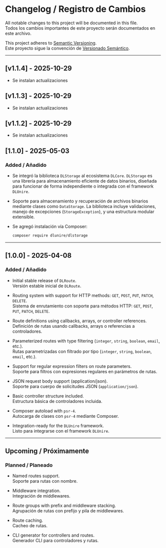 # Changelog / Registro de Cambios

All notable changes to this project will be documented in this file.  
Todos los cambios importantes de este proyecto serán documentados en este archivo.

This project adheres to [Semantic Versioning](https://semver.org/).  
Este proyecto sigue la convención de [Versionado Semántico](https://semver.org/lang/es/).

---

## [v1.1.4] - 2025-10-29

- Se instalan actualizaciones

## [v1.1.3] - 2025-10-29

- Se instalan actualizaciones

## [v1.1.2] - 2025-10-29

- Se instalan actualizaciones

## [1.1.0] - 2025-05-03

### Added / Añadido

* Se integró la biblioteca `DLStorage` al ecosistema `DLCore`.
  `DLStorage` es una librería para almacenamiento eficiente de datos binarios, diseñada para funcionar de forma independiente o integrada con el framework `DLUnire`.

* Soporte para almacenamiento y recuperación de archivos binarios mediante clases como `DataStorage`.
  La biblioteca incluye validaciones, manejo de excepciones (`StorageException`), y una estructura modular extensible.

* Se agregó instalación vía Composer:

  ```bash
  composer require dlunire/dlstorage  
  ```

---

## [1.0.0] - 2025-04-08

### Added / Añadido

- Initial stable release of `DLRoute`.  
  Versión estable inicial de `DLRoute`.

- Routing system with support for HTTP methods: `GET`, `POST`, `PUT`, `PATCH`, `DELETE`.  
  Sistema de enrutamiento con soporte para métodos HTTP: `GET`, `POST`, `PUT`, `PATCH`, `DELETE`.

- Route definitions using callbacks, arrays, or controller references.  
  Definición de rutas usando callbacks, arrays o referencias a controladores.

- Parameterized routes with type filtering (`integer`, `string`, `boolean`, `email`, etc.).  
  Rutas parametrizadas con filtrado por tipo (`integer`, `string`, `boolean`, `email`, etc.).

- Support for regular expression filters on route parameters.  
  Soporte para filtros con expresiones regulares en parámetros de rutas.

- JSON request body support (application/json).  
  Soporte para cuerpo de solicitudes JSON (`application/json`).

- Basic controller structure included.  
  Estructura básica de controladores incluida.

- Composer autoload with `psr-4`.  
  Autocarga de clases con `psr-4` mediante Composer.

- Integration-ready for the `DLUnire` framework.  
  Listo para integrarse con el framework `DLUnire`.

---

## Upcoming / Próximamente

### Planned / Planeado

- Named routes support.  
  Soporte para rutas con nombre.

- Middleware integration.  
  Integración de middlewares.

- Route groups with prefix and middleware stacking.  
  Agrupación de rutas con prefijo y pila de middlewares.

- Route caching.  
  Cacheo de rutas.

- CLI generator for controllers and routes.  
  Generador CLI para controladores y rutas.
